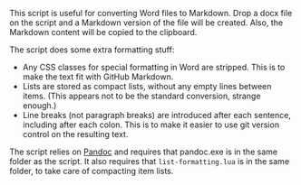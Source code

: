 This script is useful for converting Word files to Markdown. Drop a docx file on the script and a Markdown version of the file will be created. Also, the Markdown content will be copied to the clipboard.

The script does some extra formatting stuff:

* Any CSS classes for special formatting in Word are stripped. This is to make the text fit with GitHub Markdown.
* Lists are stored as compact lists, without any empty lines between items. (This appears not to be the standard conversion, strange enough.)
* Line breaks (not paragraph breaks) are introduced after each sentence, including after each colon. This is to make it easier to use git version control on the resulting text.

The script relies on [Pandoc](https://pandoc.org/) and requires that pandoc.exe is in the same folder as the script. It also requires that `list-formatting.lua` is in the same folder, to take care of compacting item lists.
